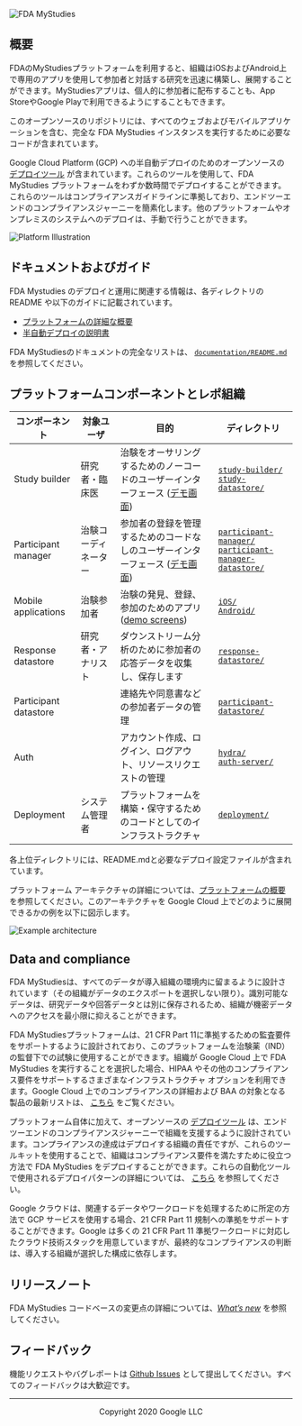 <!--
 Copyright 2020 Google LLC
 Use of this source code is governed by an MIT-style
 license that can be found in the LICENSE file or at
 https://opensource.org/licenses/MIT.
-->

![FDA MyStudies](documentation/images/MyStudies_banner.svg "FDA MyStudies") 

## 概要

FDAのMyStudiesプラットフォームを利用すると、組織はiOSおよびAndroid上で専用のアプリを使用して参加者と対話する研究を迅速に構築し、展開することができます。MyStudiesアプリは、個人的に参加者に配布することも、App StoreやGoogle Playで利用できるようにすることもできます。

このオープンソースのリポジトリには、すべてのウェブおよびモバイルアプリケーションを含む、完全な FDA MyStudies インスタンスを実行するために必要なコードが含まれています。

Google Cloud Platform (GCP) への半自動デプロイのためのオープンソースの [デプロイツール](deployment) が含まれています。これらのツールを使用して、FDA MyStudies プラットフォームをわずか数時間でデプロイすることができます。これらのツールはコンプライアンスガイドラインに準拠しており、エンドツーエンドのコンプライアンスジャーニーを簡素化します。他のプラットフォームやオンプレミスのシステムへのデプロイは、手動で行うことができます。

![Platform Illustration](documentation/images/platform_illustration.png "Platform Illustration")

## ドキュメントおよびガイド

FDA Mystudies のデプロイと運用に関連する情報は、各ディレクトリの README や以下のガイドに記載されています。

<!--TODO * [Feature and functionality demonstrations](documentation/demo.md)-->
* [プラットフォームの詳細な概要](documentation/architecture.md)
* [半自動デプロイの説明書](deployment/README.md)
<!-- TODO
* User guides study builder, participant manager and mobile applications(documentation/user-guides.md)
* API reference(documentation/api-reference.md)
-->

FDA MyStudiesのドキュメントの完全なリストは、 [`documentation/README.md`](/documentation/README.md) を参照してください。

## プラットフォームコンポーネントとレポ組織

コンポーネント | 対象ユーザ | 目的 | ディレクトリ
----------------|----------------------|------------|----------------
Study builder | 研究者・臨床医 | 治験をオーサリングするためのノーコードのユーザーインターフェース ([デモ画面](documentation/images/study-builder-screens.png)) | [`study-builder/`](study-builder/)<br/>[`study-datastore/`](study-datastore/)
Participant manager | 治験コーディネーター | 参加者の登録を管理するためのコードなしのユーザーインターフェース ([デモ画面](documentation/images/participant-manager-screens.png)) | [`participant-manager/`](participant-manager/)<br/>[`participant-manager-datastore/`](participant-manager-datastore/)
Mobile applications | 治験参加者 | 治験の発見、登録、参加のためのアプリ ([demo screens](documentation/images/mobile-screens.png)) | [`iOS/`](iOS/)<br/>[`Android/`](Android/)
Response datastore | 研究者・アナリスト | ダウンストリーム分析のために参加者の応答データを収集し、保存します | [`response-datastore/`](response-datastore/)
Participant datastore |  | 連絡先や同意書などの参加者データの管理 | [`participant-datastore/`](participant-datastore/)
Auth |  | アカウント作成、ログイン、ログアウト、リソースリクエストの管理 | [`hydra/`](/hydra/)<br/>[`auth-server/`](/auth-server/)
Deployment | システム管理者 | プラットフォームを構築・保守するためのコードとしてのインフラストラクチャ | [`deployment/`](deployment/)

各上位ディレクトリには、README.mdと必要なデプロイ設定ファイルが含まれています。

プラットフォーム アーキテクチャの詳細については、[プラットフォームの概要](documentation/architecture.md)を参照してください。このアーキテクチャを Google Cloud 上でどのように展開できるかの例を以下に図示します。

![Example architecture](documentation/images/apps-reference-architecture.svg "Example architecture")

## Data and compliance

FDA MyStudiesは、すべてのデータが導入組織の環境内に留まるように設計されています（その組織がデータのエクスポートを選択しない限り）。識別可能なデータは、研究データや回答データとは別に保存されるため、組織が機密データへのアクセスを最小限に抑えることができます。

FDA MyStudiesプラットフォームは、21 CFR Part 11に準拠するための監査要件をサポートするように設計されており、このプラットフォームを治験薬（IND）の監督下での試験に使用することができます。組織が Google Cloud 上で FDA MyStudies を実行することを選択した場合、HIPAA やその他のコンプライアンス要件をサポートするさまざまなインフラストラクチャ オプションを利用できます。Google Cloud 上でのコンプライアンスの詳細および BAA の対象となる製品の最新リストは、 [こちら](https://cloud.google.com/security/compliance/hipaa/) をご覧ください。

プラットフォーム自体に加えて、オープンソースの [デプロイツール](deployment) は、エンドツーエンドのコンプライアンスジャーニーで組織を支援するように設計されています。コンプライアンスの達成はデプロイする組織の責任ですが、これらのツールキットを使用することで、組織はコンプライアンス要件を満たすために役立つ方法で FDA MyStudies をデプロイすることができます。これらの自動化ツールで使用されるデプロイパターンの詳細については、 [こちら](https://cloud.google.com/solutions/architecture-hipaa-aligned-project) を参照してください。

Google クラウドは、関連するデータやワークロードを処理するために所定の方法で GCP サービスを使用する場合、21 CFR Part 11 規制への準拠をサポートすることができます。Google は多くの 21 CFR Part 11 準拠ワークロードに対応したクラウド技術スタックを用意していますが、最終的なコンプライアンスの判断は、導入する組織が選択した構成に依存します。

## リリースノート

FDA MyStudies コードベースの変更点の詳細については、*[What’s new](/documentation/whats-new.md)* を参照してください。

## フィードバック

機能リクエストやバグレポートは [Github Issues](https://github.com/GoogleCloudPlatform/fda-mystudies/issues/new/choose) として提出してください。すべてのフィードバックは大歓迎です。

***
<p align="center">Copyright 2020 Google LLC</p>

